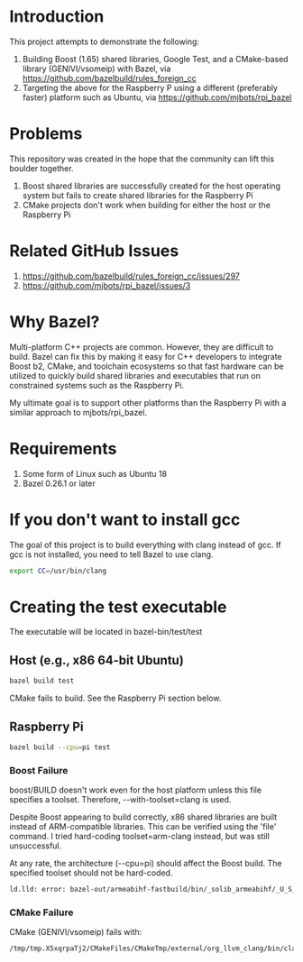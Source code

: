# Introduction

This project attempts to demonstrate the following:

1. Building Boost (1.65) shared libraries, Google Test, and a CMake-based library (GENIVI/vsomeip) with Bazel, via https://github.com/bazelbuild/rules_foreign_cc 
2. Targeting the above for the Raspberry P using a different (preferably faster) platform such as Ubuntu, via https://github.com/mjbots/rpi_bazel 

# Problems

This repository was created in the hope that the community can lift this boulder together.

1. Boost shared libraries are successfully created for the host operating system but fails to create shared libraries for the Raspberry Pi
2. CMake projects don't work when building for either the host or the Raspberry Pi

# Related GitHub Issues

1. https://github.com/bazelbuild/rules_foreign_cc/issues/297
2. https://github.com/mjbots/rpi_bazel/issues/3

# Why Bazel?

Multi-platform C++ projects are common. However, they are difficult to build. Bazel can fix this by making it easy for C++ developers to integrate Boost b2, CMake, and toolchain ecosystems so that fast hardware can be utilized to quickly build shared libraries and executables that run on constrained systems such as the Raspberry Pi.

My ultimate goal is to support other platforms than the Raspberry Pi with a similar approach to mjbots/rpi_bazel.

# Requirements

1. Some form of Linux such as Ubuntu 18
2. Bazel 0.26.1 or later

# If you don't want to install gcc

The goal of this project is to build everything with clang instead of gcc. If gcc is not installed, you need to tell Bazel to use clang.

```bash
export CC=/usr/bin/clang
```

# Creating the test executable

The executable will be located in bazel-bin/test/test

## Host (e.g., x86 64-bit Ubuntu)

```bash
bazel build test
```

CMake fails to build. See the Raspberry Pi section below.

## Raspberry Pi

```bash
bazel build --cpu=pi test
```

### Boost Failure
boost/BUILD doesn't work even for the host platform unless this file specifies a toolset. Therefore, --with-toolset=clang is used.

Despite Boost appearing to build correctly, x86 shared libraries are built instead of ARM-compatible libraries. This can be verified using the 'file' command. I tried hard-coding toolset=arm-clang instead, but was still unsuccessful.

At any rate, the architecture (--cpu=pi) should affect the Boost build. The specified toolset should not be hard-coded. 

```bash
ld.lld: error: bazel-out/armeabihf-fastbuild/bin/_solib_armeabihf/_U_S_Sboost_Clog___Uboost_Slog_Slib/libboost_atomic.so.1.65.0 is incompatible with armelf_linux_eabi
```

### CMake Failure
CMake (GENIVI/vsomeip) fails with:

```bash
/tmp/tmp.X5xqrpaTj2/CMakeFiles/CMakeTmp/external/org_llvm_clang/bin/clang: No such file or directory
```
